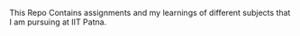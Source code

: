 This Repo Contains assignments and my learnings of different subjects that I am pursuing at IIT Patna. 
